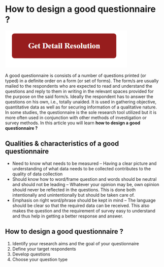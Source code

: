 # How to design a good questionnaire ?

[![How to design a good questionnaire](red2.png)](https://icncomputer.com/how-to-design-a-good-questionnaire/)

A good questionnaire is consists of a number of questions printed (or typed) in a definite order on a form (or set of forms). The form/s are usually mailed to the respondents who are expected to read and understand the questions and reply to them in writing in the relevant spaces provided for the purpose on the said form/s. Ideally the respondent has to answer the questions on his own, i.e., totally unaided. It is used in gathering objective, quantitative data as well as for securing information of a qualitative nature. In some studies, the questionnaire is the sole research tool utilized but it is more often used in conjunction with other methods of investigation or survey methods. In this article you will learn **how to design a good questionnaire ?**

## Qualities & characteristics of a good questionnaire

* Need to know what needs to be measured – Having a clear picture and understanding of what data needs to be collected contributes to the quality of data collection
* Should know how to word/frame question and words should be neutral and should not be leading – Whatever your opinion may be, own opinion should never be reflected in the questions. This is done both intentionally and unintentionally but should be taken care of.
* Emphasis on right word/phrase should be kept in mind – The language should be clear so that the required data can be received. This also makes the question and the requirement of survey easy to understand and thus help in getting a better response and answer.

## How to design a good questionnaire ?

1. Identify your research aims and the goal of your questionnaire
2. Define your target respondents
3. Develop questions
4. Choose your question type
